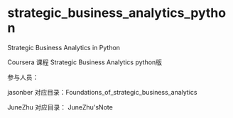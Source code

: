 # strategic_business_analytics_python
Strategic Business Analytics in Python

Coursera 课程 Strategic Business Analytics python版

参与人员：

jasonber 对应目录：Foundations_of_strategic_business_analytics

JuneZhu  对应目录： JuneZhu'sNote



